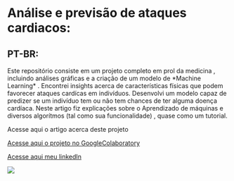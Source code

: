 # Análise e previsão de ataques cardiacos:

## PT-BR:
<p> 
Este repositório consiste em um projeto completo em prol da medicina , incluindo análises gráficas e a criação de um modelo de *Machine Learning* . Encontrei insights acerca de características físicas que podem favorecer ataques cardícas em indivíduos. Desenvolvi um modelo capaz de predizer se um indivíduo tem ou não tem chances de ter alguma doença cardíaca. Neste artigo fiz explicações sobre o Aprendizado de máquinas e diversos algorítmos (tal como sua funcionalidade) , quase como um tutorial.
</p>

<p>Acesse aqui o artigo acerca deste projeto</p>
<p><a href="https://github.com/LuisMig-code/Analise-e-previsao-de-ataques-cardiacos/blob/main/An%C3%A1lise_e_previs%C3%A3o_de_ataques_card%C3%ADacos.ipynb"> Acesse aqui o projeto no GoogleColaboratory </a></p>
<p><a href="www.linkedin.com/in/luis-miguel-code">Acesse aqui meu linkedIn</a></p>


<img src="https://images.pexels.com/photos/5340280/pexels-photo-5340280.jpeg?auto=compress&cs=tinysrgb&dpr=2&h=750&w=1260">
